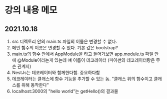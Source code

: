 # 강의 내용 메모

## 2021.10.18

1. src 디렉토리 안의 main.ts 파일의 이름은 변경할 수 없다.
2. 메인 함수의 이름은 변경할 수 있다. 기본 값은 bootstrap?
3. main.ts의 함수 안에서 AppModule을 타고 들어가보면 app.module.ts 파일 안에 @Module이라는게 있는데 얘 이름이 데코레이터 (파이썬의 데코레이터랑은 무슨 관계지)
4. NestJs는 데코레이터와 함께한다함. 중요하다함
5. 데코레이터는 클래스에 함수 기능을 추가할 수 있는 놈. "클래스 위의 함수이고 클래스를 위해 동작한다"
6. localhost:3000의 "hello world"는 getHello()의 결과물
